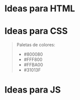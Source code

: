 # Ideas para HTML
>

# Ideas para CSS
>Paletas de colores:
> * #800080
> * #FFF800
> * #FFBA00
> * #31013F


# Ideas para JS
>